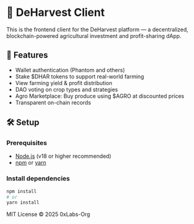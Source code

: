 # 🌾 DeHarvest Client

This is the frontend client for the DeHarvest platform — a decentralized, blockchain-powered agricultural investment and profit-sharing dApp.

## 🚀 Features

- Wallet authentication (Phantom and others)
- Stake $DHAR tokens to support real-world farming
- View farming yield & profit distribution
- DAO voting on crop types and strategies
- Agro Marketplace: Buy produce using $AGRO at discounted prices
- Transparent on-chain records

## 🛠️ Setup

### Prerequisites

- [Node.js](https://nodejs.org/) (v18 or higher recommended)
- [npm](https://www.npmjs.com/) or [yarn](https://yarnpkg.com/)

### Install dependencies

```sh
npm install
# or
yarn install
```

MIT License © 2025 0xLabs-Org
